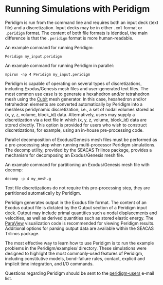 # Running Simulations with Peridigm

Peridigm is run from the command line and requires both an input deck (text file) and a discretization.  Input decks may be in either `.xml` format or `.peridigm` format.  The content of both file formats is identical, the main difference is that the `.peridigm` format is more human-readable.

An example command for running Peridigm:

````
Peridigm my_input.peridigm
````

An example command for running Peridigm in parallel:

````
mpirun -np 4 Peridigm my_input.peridigm
````

Peridigm is capable of operating on several types of discretizations, including Exodus/Genesis mesh files and user-generated text files. The most common use case is to generate a hexahedron and/or tetrahedron mesh using the [Cubit](https://cubit.sandia.gov/) mesh generator. In this case, hexahedron and/or tetrahedron elements are converted automatically by Peridigm into a meshless peridynamic discretization, i.e., a set of nodal volumes stored as (x, y, z, volume, block_id) data. Alternatively, users may supply a discretization via a text file in which (x, y, z, volume, block_id) data are stored directly. This option is provided for users who wish to construct discretizations, for example, using an in-house pre-processing code.

Parallel decomposition of Exodus/Genesis mesh files must be performed as a pre-processing step when running multi-processor Peridigm simulations. The decomp utility, provided by the SEACAS Trilinos package, provides a mechanism for decomposing an Exodus/Genesis mesh file.

An example command for partitioning an Exodus/Genesis mesh file with decomp:

````
decomp -p 4 my_mesh.g
````

Text file discretizations do not require this pre-processing step, they are partitioned automatically by Peridigm.

Peridigm generates output in the Exodus file format. The content of an Exodus output file is dictated by the Output section of a Peridigm input deck. Output may include primal quantities such a nodal displacements and velocities, as well as derived quantities such as stored elastic energy. The [ParaView](http://www.paraview.org/) visualization code is recommended for viewing Peridigm results. Additional options for parsing output data are available within the SEACAS Trilinos package.

The most effective way to learn how to use Peridigm is to run the example problems in the Peridigm/examples/ directory. These simulations were designed to highlight the most commonly-used features of Peridigm, including constitutive models, bond-failure rules, contact, explicit and implicit time integration, and I/O commands.

Questions regarding Peridigm should be sent to the [peridigm-users](https://software.sandia.gov/mailman/listinfo/peridigm-users) e-mail list.
